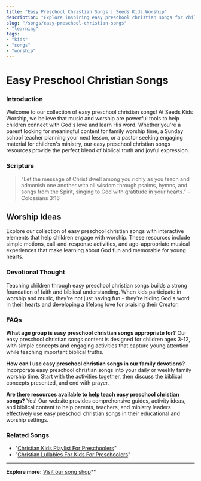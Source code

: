 ```yaml
---
title: "Easy Preschool Christian Songs | Seeds Kids Worship"
description: "Explore inspiring easy preschool christian songs for children's worship and faith development. Biblical music resources for families and ministry."
slug: "/songs/easy-preschool-christian-songs"
- "learning"
tags:
- "kids"
- "songs"
- "worship"
---
```


# Easy Preschool Christian Songs

### Introduction

Welcome to our collection of easy preschool christian songs! At Seeds Kids Worship, we believe that music and worship are powerful tools to help children connect with God's love and learn His word. Whether you're a parent looking for meaningful content for family worship time, a Sunday school teacher planning your next lesson, or a pastor seeking engaging material for children's ministry, our easy preschool christian songs resources provide the perfect blend of biblical truth and joyful expression.

### Scripture

> "Let the message of Christ dwell among you richly as you teach and admonish one another with all wisdom through psalms, hymns, and songs from the Spirit, singing to God with gratitude in your hearts." - Colossians 3:16

## Worship Ideas

Explore our collection of easy preschool christian songs with interactive elements that help children engage with worship. These resources include simple motions, call-and-response activities, and age-appropriate musical experiences that make learning about God fun and memorable for young hearts.

### Devotional Thought

Teaching children through easy preschool christian songs builds a strong foundation of faith and biblical understanding. When kids participate in worship and music, they're not just having fun - they're hiding God's word in their hearts and developing a lifelong love for praising their Creator.

### FAQs

**What age group is easy preschool christian songs appropriate for?**
Our easy preschool christian songs content is designed for children ages 3-12, with simple concepts and engaging activities that capture young attention while teaching important biblical truths.

**How can I use easy preschool christian songs in our family devotions?**
Incorporate easy preschool christian songs into your daily or weekly family worship time. Start with the activities together, then discuss the biblical concepts presented, and end with prayer.

**Are there resources available to help teach easy preschool christian songs?**
Yes! Our website provides comprehensive guides, activity ideas, and biblical content to help parents, teachers, and ministry leaders effectively use easy preschool christian songs in their educational and worship settings.

### Related Songs

- "[Christian Kids Playlist For Preschoolers](/songs/christian-kids-playlist-for-preschoolers/)"
- "[Christian Lullabies For Kids For Preschoolers](/songs/christian-lullabies-for-kids-for-preschoolers/)"

---

**Explore more:** [Visit our song shop](https://seedskidsworship.com/shop)**

<!-- Schema Markup -->
<script type="application/ld+json">
{
  "@context": "https://schema.org",
  "@type": "MusicRecording",
  "name": "Easy Preschool Christian Songs",
  "byArtist": {
    "@type": "MusicGroup",
    "name": "Seeds Kids Worship"
  },
  "isFamilyFriendly": true,
  "url": "https://seedskidsworship.com/songs/easy-preschool-christian-songs/"
}
</script>